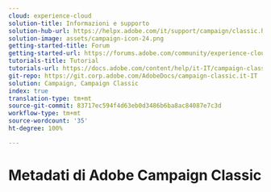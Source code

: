 ```yaml
---
cloud: experience-cloud
solution-title: Informazioni e supporto
solution-hub-url: https://helpx.adobe.com/it/support/campaign/classic.html
solution-image: assets/campaign-icon-24.png
getting-started-title: Forum
getting-started-url: https://forums.adobe.com/community/experience-cloud/marketing-cloud/campaign/classic
tutorials-title: Tutorial
tutorials-url: https://docs.adobe.com/content/help/it-IT/campaign-classic-learn/tutorials/overview.html
git-repo: https://git.corp.adobe.com/AdobeDocs/campaign-classic.it-IT
solution: Campaign, Campaign Classic
index: true
translation-type: tm+mt
source-git-commit: 83717ec594f4d63eb0d3486b6ba8ac84087e7c3d
workflow-type: tm+mt
source-wordcount: '35'
ht-degree: 100%

---
```



# Metadati di Adobe Campaign Classic
